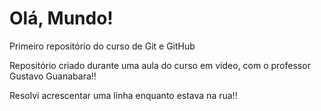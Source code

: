 # Olá, Mundo!
 Primeiro repositório do curso de Git e GitHub

 Repositório criado durante uma aula do curso em vídeo, com o professor Gustavo Guanabara!!
 
 Resolvi acrescentar uma linha enquanto estava na rua!!
 
